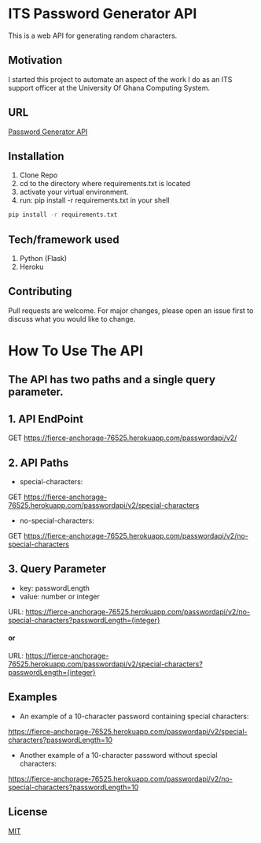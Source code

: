 # ITS Password Generator API

This is a web API for generating random characters.

## Motivation

I started this project to automate an aspect of the work I do as an ITS support officer at the University Of Ghana Computing System.

## URL

[Password Generator API](https://fierce-anchorage-76525.herokuapp.com)

## Installation

1. Clone Repo
2. cd to the directory where requirements.txt is located
3. activate your virtual environment.
4. run: pip install -r requirements.txt in your shell

```bash
pip install -r requirements.txt
```

## Tech/framework used

1. Python (Flask)
2. Heroku

## Contributing

Pull requests are welcome. For major changes, please open an issue first to discuss what you would like to change.

# How To Use The API

## The API has two paths and a single query parameter.

## 1. API EndPoint

GET
https://fierce-anchorage-76525.herokuapp.com/passwordapi/v2/

## 2. API Paths

- special-characters:

GET
https://fierce-anchorage-76525.herokuapp.com/passwordapi/v2/special-characters

- no-special-characters:

GET
https://fierce-anchorage-76525.herokuapp.com/passwordapi/v2/no-special-characters

## 3. Query Parameter

- key: passwordLength
- value: number or integer

URL: https://fierce-anchorage-76525.herokuapp.com/passwordapi/v2/no-special-characters?passwordLength={integer}

#### or

URL: https://fierce-anchorage-76525.herokuapp.com/passwordapi/v2/special-characters?passwordLength={integer}

## Examples

- An example of a 10-character password containing special characters:

https://fierce-anchorage-76525.herokuapp.com/passwordapi/v2/special-characters?passwordLength=10

- Another example of a 10-character password without special characters:

https://fierce-anchorage-76525.herokuapp.com/passwordapi/v2/no-special-characters?passwordLength=10

## License

[MIT](https://choosealicense.com/licenses/mit/)
